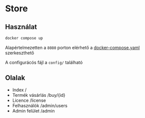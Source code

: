 # Store

## Használat

```sh
docker compose up
```

Alapértelmezetten a `8080` porton elérhető a [docker-compose.yaml](/docker-compose.yml) szerkeszthető

A configurácós fájl a `config/` található

## Olalak

- Index /
- Termék vásárlás /buy/{id}
- Licence /license
- Felhasználók /admin/users
- Admin felület /admin
